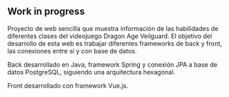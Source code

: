 ## Work in progress 


Proyecto de web sencilla que muestra información de las habilidades de diferentes clases del videojuego Dragon Age Veilguard.
El objetivo del desarrollo de esta web es trabajar diferentes frameworks de back y front, las conexiones entre sí y con base de datos.

Back desarrollado en Java, framework Spring y conexión JPA a base de datos PostgreSQL, siguiendo una arquitectura hexagonal.

Front desarrollado con framework Vue.js.
